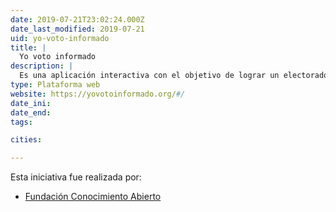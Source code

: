 ```yaml
---
date: 2019-07-21T23:02:24.000Z
date_last_modified: 2019-07-21
uid: yo-voto-informado
title: |
  Yo voto informado
description: |
  Es una aplicación interactiva con el objetivo de lograr un electorado informado en procesos electorales en cada país de América Latina.
type: Plataforma web
website: https://yovotoinformado.org/#/
date_ini: 
date_end: 
tags:

cities: 

---
```


Esta iniciativa fue realizada por:

- [Fundación Conocimiento Abierto](/organizaciones/fundacion-conocimiento-abierto)
